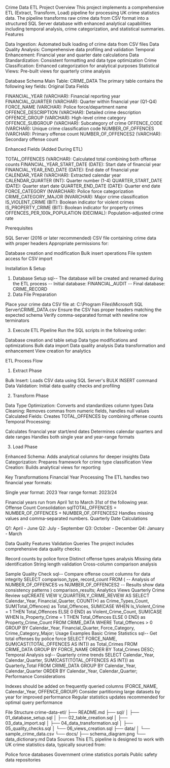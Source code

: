 Crime Data ETL Project
Overview
This project implements a comprehensive ETL (Extract, Transform, Load) pipeline for processing UK crime statistics data. The pipeline transforms raw crime data from CSV format into a structured SQL Server database with enhanced analytical capabilities including temporal analysis, crime categorization, and statistical summaries.
Features

Data Ingestion: Automated bulk loading of crime data from CSV files
Data Quality Analysis: Comprehensive data profiling and validation
Temporal Enhancement: Financial year and quarter date calculations
Data Standardization: Consistent formatting and data type optimization
Crime Classification: Enhanced categorization for analytical purposes
Statistical Views: Pre-built views for quarterly crime analysis

Database Schema
Main Table: CRIME_DATA
The primary table contains the following key fields:
Original Data Fields

FINANCIAL_YEAR (VARCHAR): Financial reporting year
FINANCIAL_QUARTER (VARCHAR): Quarter within financial year (Q1-Q4)
FORCE_NAME (VARCHAR): Police force/department name
OFFENCE_DESCRIPTION (VARCHAR): Detailed crime description
OFFENCE_GROUP (VARCHAR): High-level crime category
OFFENCE_SUBGROUP (VARCHAR): Subcategory of crime
OFFENCE_CODE (VARCHAR): Unique crime classification code
NUMBER_OF_OFFENCES (VARCHAR): Primary offense count
NUMBER_OF_OFFENCES2 (VARCHAR): Secondary offense count

Enhanced Fields (Added During ETL)

TOTAL_OFFENCES (VARCHAR): Calculated total combining both offense counts
FINANCIAL_YEAR_START_DATE (DATE): Start date of financial year
FINANCIAL_YEAR_END_DATE (DATE): End date of financial year
CALENDAR_YEAR (VARCHAR): Extracted calendar year
CALENDAR_QUARTER (INT): Quarter number (1-4)
QUARTER_START_DATE (DATE): Quarter start date
QUARTER_END_DATE (DATE): Quarter end date
FORCE_CATEGORY (NVARCHAR): Police force categorization
CRIME_CATEGORY_MAJOR (NVARCHAR): Major crime classification
IS_VIOLENT_CRIME (BIT): Boolean indicator for violent crimes
IS_PROPERTY_CRIME (BIT): Boolean indicator for property crimes
OFFENCES_PER_100k_POPULATION (DECIMAL): Population-adjusted crime rate

Prerequisites

SQL Server (2016 or later recommended)
CSV file containing crime data with proper headers
Appropriate permissions for:

Database creation and modification
Bulk insert operations
File system access for CSV import



Installation & Setup
1. Database Setup
sql-- The database will be created and renamed during the ETL process
-- Initial database: FINANCIAL_AUDIT
-- Final database: CRIME_RECORD
2. Data File Preparation

Place your crime data CSV file at: C:\Program Files\Microsoft SQL Server\CRIME_DATA.csv
Ensure the CSV has proper headers matching the expected schema
Verify comma-separated format with newline row terminators

3. Execute ETL Pipeline
Run the SQL scripts in the following order:

Database creation and table setup
Data type modifications and optimizations
Bulk data import
Data quality analysis
Data transformation and enhancement
View creation for analytics

ETL Process Flow
1. Extract Phase

Bulk Insert: Loads CSV data using SQL Server's BULK INSERT command
Data Validation: Initial data quality checks and profiling

2. Transform Phase

Data Type Optimization: Converts and standardizes column types
Data Cleaning: Removes commas from numeric fields, handles null values
Calculated Fields: Creates TOTAL_OFFENCES by combining offense counts
Temporal Processing:

Calculates financial year start/end dates
Determines calendar quarters and date ranges
Handles both single year and year-range formats



3. Load Phase

Enhanced Schema: Adds analytical columns for deeper insights
Data Categorization: Prepares framework for crime type classification
View Creation: Builds analytical views for reporting

Key Transformations
Financial Year Processing
The ETL handles two financial year formats:

Single year format: 2023
Year range format: 2023/24

Financial years run from April 1st to March 31st of the following year.
Offense Count Consolidation
sqlTOTAL_OFFENCES = NUMBER_OF_OFFENCES + NUMBER_OF_OFFENCES2
Handles missing values and comma-separated numbers.
Quarterly Date Calculations

Q1: April - June
Q2: July - September
Q3: October - December
Q4: January - March

Data Quality Features
Validation Queries
The project includes comprehensive data quality checks:

Record counts by police force
Distinct offense types analysis
Missing data identification
String length validation
Cross-column comparison analysis

Sample Quality Check
sql-- Compare offense count columns for data integrity
SELECT 
    comparison_type,
    record_count
FROM (
    -- Analysis of NUMBER_OF_OFFENCES vs NUMBER_OF_OFFENCES2
    -- Results show data consistency patterns
) comparison_results;
Analytics Views
Quarterly Crime Review
sqlCREATE VIEW V_QUARTERLY_CRIME_REVIEW AS
SELECT 
    Calendar_Year,
    Financial_Quarter,
    COUNT(*) as Crime_Types_Count,
    SUM(Total_Offences) as Total_Offences,
    SUM(CASE WHEN Is_Violent_Crime = 1 THEN Total_Offences ELSE 0 END) as Violent_Crime_Count,
    SUM(CASE WHEN Is_Property_Crime = 1 THEN Total_Offences ELSE 0 END) as Property_Crime_Count
FROM CRIME_DATA
WHERE Total_Offences > 0
GROUP BY Calendar_Year, Financial_Quarter, Force_Category, Crime_Category_Major;
Usage Examples
Basic Crime Statistics
sql-- Get total offenses by police force
SELECT 
    FORCE_NAME,
    SUM(CAST(TOTAL_OFFENCES AS INT)) as Total_Crimes
FROM CRIME_DATA
GROUP BY FORCE_NAME
ORDER BY Total_Crimes DESC;
Temporal Analysis
sql-- Quarterly crime trends
SELECT 
    Calendar_Year,
    Calendar_Quarter,
    SUM(CAST(TOTAL_OFFENCES AS INT)) as Quarterly_Total
FROM CRIME_DATA
GROUP BY Calendar_Year, Calendar_Quarter
ORDER BY Calendar_Year, Calendar_Quarter;
Performance Considerations

Indexes should be added on frequently queried columns (FORCE_NAME, Calendar_Year, OFFENCE_GROUP)
Consider partitioning large datasets by year for improved performance
Regular statistics updates recommended for optimal query performance

File Structure
crime-data-etl/
├── README.md
├── sql/
│   ├── 01_database_setup.sql
│   ├── 02_table_creation.sql
│   ├── 03_data_import.sql
│   ├── 04_data_transformation.sql
│   ├── 05_quality_checks.sql
│   └── 06_views_creation.sql
├── data/
│   └── sample_crime_data.csv
└── docs/
    ├── schema_diagram.png
    └── data_dictionary.md
Data Sources
This ETL pipeline is designed to work with UK crime statistics data, typically sourced from:

Police force databases
Government crime statistics portals
Public safety data repositories

